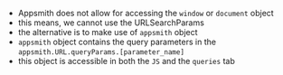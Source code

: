 - Appsmith does not allow for accessing the `window` or `document` object
- this means, we cannot use the URLSearchParams
- the alternative is to make use of `appsmith` object
- `appsmith` object contains the query parameters in the `appsmith.URL.queryParams.[parameter_name]`
- this object is accessible in both the `JS` and the `queries` tab